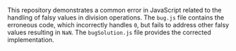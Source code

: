 This repository demonstrates a common error in JavaScript related to the handling of falsy values in division operations.  The `bug.js` file contains the erroneous code, which incorrectly handles `0`, but fails to address other falsy values resulting in `NaN`. The `bugSolution.js` file provides the corrected implementation.